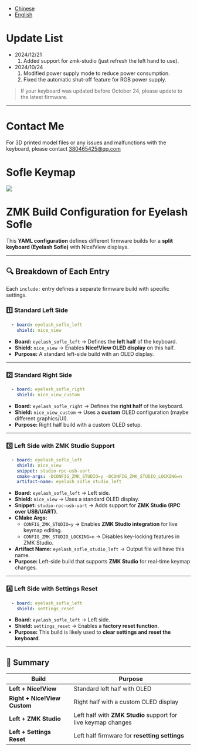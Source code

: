 - [Chinese](README.md)
- [English](README_EN.md)

# Update List

- 2024/12/21
  1. Added support for zmk-studio (just refresh the left hand to use).
- 2024/10/24
  1. Modified power supply mode to reduce power consumption.
  2. Fixed the automatic shut-off feature for RGB power supply.

> If your keyboard was updated before October 24, please update to the latest firmware.
> 
---
# Contact Me

For 3D printed model files or any issues and malfunctions with the keyboard, please contact 380465425@qq.com

# Sofle Keymap


<img src="keymap-drawer/eyelash_sofle.svg" >

# ZMK Build Configuration for Eyelash Sofle

This **YAML configuration** defines different firmware builds for a **split keyboard (Eyelash Sofle)** with Nice!View displays.

---

## **🔍 Breakdown of Each Entry**
Each `include:` entry defines a separate firmware build with specific settings.

### **1️⃣ Standard Left Side**
```yaml
  - board: eyelash_sofle_left
    shield: nice_view
```
- **Board:** `eyelash_sofle_left` → Defines the **left half** of the keyboard.  
- **Shield:** `nice_view` → Enables **Nice!View OLED display** on this half.  
- **Purpose:** A standard left-side build with an OLED display.

---

### **2️⃣ Standard Right Side**
```yaml
  - board: eyelash_sofle_right
    shield: nice_view_custom
```
- **Board:** `eyelash_sofle_right` → Defines the **right half** of the keyboard.  
- **Shield:** `nice_view_custom` → Uses a **custom** OLED configuration (maybe different graphics/UI).  
- **Purpose:** Right half build with a custom OLED setup.

---

### **3️⃣ Left Side with ZMK Studio Support**
```yaml
  - board: eyelash_sofle_left
    shield: nice_view
    snippet: studio-rpc-usb-uart
    cmake-args: -DCONFIG_ZMK_STUDIO=y -DCONFIG_ZMK_STUDIO_LOCKING=n
    artifact-name: eyelash_sofle_studio_left
```
- **Board:** `eyelash_sofle_left` → Left side.  
- **Shield:** `nice_view` → Uses a standard OLED display.  
- **Snippet:** `studio-rpc-usb-uart` → Adds support for **ZMK Studio (RPC over USB/UART)**.  
- **CMake Args:**  
  - `CONFIG_ZMK_STUDIO=y` → Enables **ZMK Studio integration** for live keymap editing.  
  - `CONFIG_ZMK_STUDIO_LOCKING=n` → Disables key-locking features in ZMK Studio.  
- **Artifact Name:** `eyelash_sofle_studio_left` → Output file will have this name.  
- **Purpose:** Left-side build that supports **ZMK Studio** for real-time keymap changes.

---

### **4️⃣ Left Side with Settings Reset**
```yaml
  - board: eyelash_sofle_left
    shield: settings_reset
```
- **Board:** `eyelash_sofle_left` → Left side.  
- **Shield:** `settings_reset` → Enables a **factory reset function**.  
- **Purpose:** This build is likely used to **clear settings and reset the keyboard**.

---

## **🎯 Summary**
| **Build** | **Purpose** |
|-----------|------------|
| **Left + Nice!View** | Standard left half with OLED |
| **Right + Nice!View Custom** | Right half with a custom OLED display |
| **Left + ZMK Studio** | Left half with **ZMK Studio** support for live keymap changes |
| **Left + Settings Reset** | Left half firmware for **resetting settings** |
